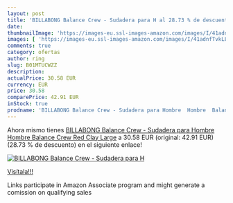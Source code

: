 ```yaml
---
layout: post
title: 'BILLABONG Balance Crew - Sudadera para H al 28.73 % de descuento'
date: 
thumbnailImage: 'https://images-eu.ssl-images-amazon.com/images/I/41adnfTvkLL._SL200_.jpg'
images: [ 'https://images-eu.ssl-images-amazon.com/images/I/41adnfTvkLL._SL200_.jpg' ]
comments: true
category: ofertas
author: ring
slug: B01MTUCWZZ
description:
actualPrice: 30.58 EUR
currency: EUR
price: 30.58
comparePrice: 42.91 EUR
inStock: true
prodname: 'BILLABONG Balance Crew - Sudadera para Hombre  Hombre  Balance Crew  Red Clay  Large'
---
```


Ahora mismo tienes [BILLABONG Balance Crew - Sudadera para Hombre  Hombre  Balance Crew  Red Clay  Large](https://www.amazon.es/dp/B01MTUCWZZ/?tag=tolees-21) a 30.58 EUR (original: 42.91 EUR) (28.73 %  de descuento) en el siguiente enlace!

[![BILLABONG Balance Crew - Sudadera para H](https://images-eu.ssl-images-amazon.com/images/I/41adnfTvkLL._SL200_.jpg)](https://www.amazon.es/dp/B01MTUCWZZ/?tag=tolees-21)

[Visítala!!!](https://www.amazon.es/dp/B01MTUCWZZ/?tag=tolees-21)

Links participate in Amazon Associate program and might generate a comission on qualifying sales
